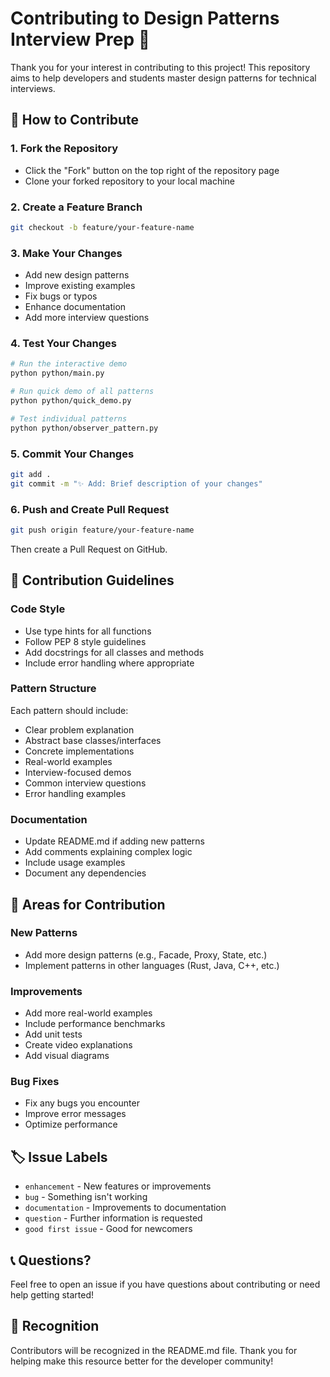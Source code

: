 # Contributing to Design Patterns Interview Prep 🚀

Thank you for your interest in contributing to this project! This repository aims to help developers and students master design patterns for technical interviews.

## 🤝 How to Contribute

### 1. Fork the Repository
- Click the "Fork" button on the top right of the repository page
- Clone your forked repository to your local machine

### 2. Create a Feature Branch
```bash
git checkout -b feature/your-feature-name
```

### 3. Make Your Changes
- Add new design patterns
- Improve existing examples
- Fix bugs or typos
- Enhance documentation
- Add more interview questions

### 4. Test Your Changes
```bash
# Run the interactive demo
python python/main.py

# Run quick demo of all patterns
python python/quick_demo.py

# Test individual patterns
python python/observer_pattern.py
```

### 5. Commit Your Changes
```bash
git add .
git commit -m "✨ Add: Brief description of your changes"
```

### 6. Push and Create Pull Request
```bash
git push origin feature/your-feature-name
```
Then create a Pull Request on GitHub.

## 📝 Contribution Guidelines

### Code Style
- Use type hints for all functions
- Follow PEP 8 style guidelines
- Add docstrings for all classes and methods
- Include error handling where appropriate

### Pattern Structure
Each pattern should include:
- Clear problem explanation
- Abstract base classes/interfaces
- Concrete implementations
- Real-world examples
- Interview-focused demos
- Common interview questions
- Error handling examples

### Documentation
- Update README.md if adding new patterns
- Add comments explaining complex logic
- Include usage examples
- Document any dependencies

## 🎯 Areas for Contribution

### New Patterns
- Add more design patterns (e.g., Facade, Proxy, State, etc.)
- Implement patterns in other languages (Rust, Java, C++, etc.)

### Improvements
- Add more real-world examples
- Include performance benchmarks
- Add unit tests
- Create video explanations
- Add visual diagrams

### Bug Fixes
- Fix any bugs you encounter
- Improve error messages
- Optimize performance

## 🏷️ Issue Labels

- `enhancement` - New features or improvements
- `bug` - Something isn't working
- `documentation` - Improvements to documentation
- `question` - Further information is requested
- `good first issue` - Good for newcomers

## 📞 Questions?

Feel free to open an issue if you have questions about contributing or need help getting started!

## 🙏 Recognition

Contributors will be recognized in the README.md file. Thank you for helping make this resource better for the developer community!
